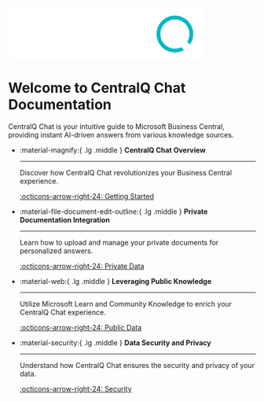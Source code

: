 ![CentralQ Logo](../assets/img/centralq-chat-logo-dark-mode.png)

# Welcome to CentralQ Chat Documentation

CentralQ Chat is your intuitive guide to Microsoft Business Central, providing instant AI-driven answers from various knowledge sources.

<div class="grid cards" markdown>

-   :material-magnify:{ .lg .middle } __CentralQ Chat Overview__

    ---

    Discover how CentralQ Chat revolutionizes your Business Central experience.

    [:octicons-arrow-right-24: Getting Started](getting-started.md)

-   :material-file-document-edit-outline:{ .lg .middle } __Private Documentation Integration__

    ---

    Learn how to upload and manage your private documents for personalized answers.

    [:octicons-arrow-right-24: Private Data](knowledgebase/private-data/add-files.md)

-   :material-web:{ .lg .middle } __Leveraging Public Knowledge__

    ---

    Utilize Microsoft Learn and Community Knowledge to enrich your CentralQ Chat experience.

    [:octicons-arrow-right-24: Public Data](knowledgebase/public-data.md)

-   :material-security:{ .lg .middle } __Data Security and Privacy__

    ---

    Understand how CentralQ Chat ensures the security and privacy of your data.

    [:octicons-arrow-right-24: Security](security.md)

</div>
